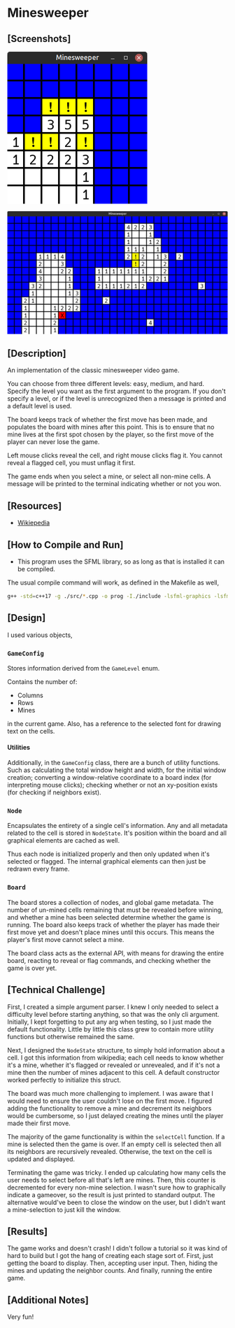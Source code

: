 # Minesweeper

## [Screenshots]

![Mid Game](./media/midgame.png)

![Lost Game](./media/lostgame.png)

## [Description]

An implementation of the classic minesweeper video game.

You can choose from three different levels: easy, medium, and hard. Specify the level you want as the first argument to the program.
If you don't specify a level, or if the level is unrecognized then a message is printed and a default level is used.

The board keeps track of whether the first move has been made, and populates the board with mines after this point.
This is to ensure that no mine lives at the first spot chosen by the player, so the first move of the player can never lose the game.

Left mouse clicks reveal the cell, and right mouse clicks flag it. You cannot reveal a flagged cell, you must unflag it first.

The game ends when you select a mine, or select all non-mine cells.
A message will be printed to the terminal indicating whether or not you won.

## [Resources]

* [Wikiepedia](https://en.wikipedia.org/wiki/Minesweeper_(video_game))

## [How to Compile and Run]

* This program uses the SFML library, so as long as that is installed it can be compiled.

The usual compile command will work, as defined in the Makefile as well,

```bash
g++ -std=c++17 -g ./src/*.cpp -o prog -I./include -lsfml-graphics -lsfml-window -lsfml-system
```

## [Design]

I used various objects,

### `GameConfig`

Stores information derived from the `GameLevel` enum.

Contains the number of:

* Columns
* Rows
* Mines

in the current game.
Also, has a reference to the selected font for drawing text on the cells.

#### Utilities

Additionally, in the `GameConfig` class, there are a bunch of utility functions.
Such as calculating the total window height and width, for the initial window creation; converting a window-relative coordinate to a board index (for interpreting mouse clicks); checking whether or not an xy-position exists (for checking if neighbors exist).

### `Node`

Encapsulates the entirety of a single cell's information.
Any and all metadata related to the cell is stored in `NodeState`.
It's position within the board and all graphical elements are cached as well.

Thus each node is initialized properly and then only updated when it's selected or flagged.
The internal graphical elements can then just be redrawn every frame.

### `Board`

The board stores a collection of nodes, and global game metadata.
The number of un-mined cells remaining that must be revealed before winning, and whether a mine has been selected determine whether the game is running.
The board also keeps track of whether the player has made their first move yet and doesn't place mines until this occurs.
This means the player's first move cannot select a mine.

The board class acts as the external API, with means for drawing the entire board, reacting to reveal or flag commands, and checking whether the game is over yet.

## [Technical Challenge]

First, I created a simple argument parser.
I knew I only needed to select a difficulty level before starting anything, so that was the only cli argument.
Initially, I kept forgetting to put any arg when testing, so I just made the default functionality.
Little by little this class grew to contain more utility functions but otherwise remained the same.

Next, I designed the `NodeState` structure, to simply hold information about a cell.
I got this information from wikipedia; each cell needs to know whether it's a mine, whether it's flagged or revealed or unrevealed, and if it's not a mine then the number of mines adjacent to this cell.
A default constructor worked perfectly to initialize this struct.

The board was much more challenging to implement.
I was aware that I would need to ensure the user couldn't lose on the first move.
I figured adding the functionality to remove a mine and decrement its neighbors would be cumbersome, so I just delayed creating the mines until the player made their first move.

The majority of the game functionality is within the `selectCell` function.
If a mine is selected then the game is over.
If an empty cell is selected then all its neighbors are recursively revealed.
Otherwise, the text on the cell is updated and displayed.

Terminating the game was tricky.
I ended up calculating how many cells the user needs to select before all that's left are mines.
Then, this counter is decremented for every non-mine selection.
I wasn't sure how to graphically indicate a gameover, so the result is just printed to standard output.
The alternative would've been to close the window on the user, but I didn't want a mine-selection to just kill the window.

## [Results]

The game works and doesn't crash!
I didn't follow a tutorial so it was kind of hard to build but I got the hang of creating each stage sort of.
First, just getting the board to display.
Then, accepting user input.
Then, hiding the mines and updating the neighbor counts.
And finally, running the entire game.

## [Additional Notes]

Very fun!

